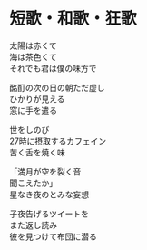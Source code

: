 # 短歌・和歌・狂歌

太陽は赤くて  
海は茶色くて  
それでも君は僕の味方で

酩酊の次の日の朝ただ虚し  
ひかりが見える  
窓に手を遣る

世をしのび  
27時に摂取するカフェイン  
苦く舌を焼く味

「満月が空を裂く音  
聞こえたか」  
星なき夜のとみな妄想

子夜告げるツイートを  
また返し読み  
彼を見つけて布団に潜る
